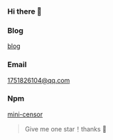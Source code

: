 ### Hi there 👋
### Blog
[blog](https://harrypoint.github.io/)
### Email
1751826104@qq.com
### Npm
[mini-censor](https://www.npmjs.com/package/mini-censor)
> Give me one star！thanks 🤔
<!--
**HarryPoint/HarryPoint** is a ✨ _special_ ✨ repository because its `README.md` (this file) appears on your GitHub profile.

Here are some ideas to get you started:

- 🔭 I’m currently working on ...
- 🌱 I’m currently learning ...
- 👯 I’m looking to collaborate on ...
- 🤔 I’m looking for help with ...
- 💬 Ask me about ...
- 📫 How to reach me: ...
- 😄 Pronouns: ...
- ⚡ Fun fact: ...
-->



